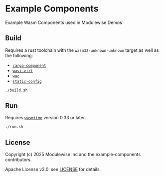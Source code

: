 # Example Components

Example Wasm Components used in Modulewise Demos

## Build

Requires a rust toolchain with the `wasm32-unknown-unknown` target as well as the following:
- [`cargo-component`](https://github.com/bytecodealliance/cargo-component)
- [`wasi-virt`](https://github.com/bytecodealliance/WASI-Virt)
- [`wac`](https://github.com/bytecodealliance/wac)
- [`static-config`](https://github.com/componentized/static-config)

```sh
./build.sh
```

## Run

Requires [`wasmtime`](https://github.com/bytecodealliance/wasmtime) version 0.33 or later.

```sh
./run.sh
```

## License

Copyright (c) 2025 Modulewise Inc and the example-components contributors.

Apache License v2.0: see [LICENSE](./LICENSE) for details.
